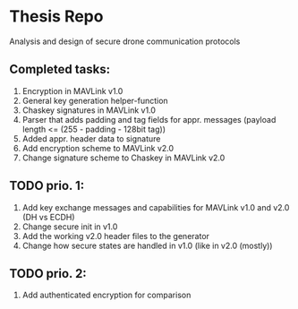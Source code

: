 # Thesis Repo
Analysis and design of secure drone communication protocols

## Completed tasks:

  1. Encryption in MAVLink v1.0
  2. General key generation helper-function
  3. Chaskey signatures in MAVLink v1.0
  4. Parser that adds padding and tag fields for appr. messages (payload length <= (255 - padding - 128bit tag))
  5. Added appr. header data to signature
  6. Add encryption scheme to MAVLink v2.0
  7. Change signature scheme to Chaskey in MAVLink v2.0

## TODO prio. 1:

  1. Add key exchange messages and capabilities for MAVLink v1.0 and v2.0 (DH vs ECDH)
  2. Change secure init in v1.0
  3. Add the working v2.0 header files to the generator
  4. Change how secure states are handled in v1.0 (like in v2.0 (mostly))

## TODO prio. 2:
  
  1. Add authenticated encryption for comparison

